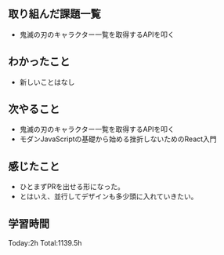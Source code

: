 ## 取り組んだ課題一覧

- 鬼滅の刃のキャラクター一覧を取得するAPIを叩く

## わかったこと

- 新しいことはなし
 
## 次やること

- 鬼滅の刃のキャラクター一覧を取得するAPIを叩く
- モダンJavaScriptの基礎から始める挫折しないためのReact入門

## 感じたこと

- ひとまずPRを出せる形になった。
- とはいえ、並行してデザインも多少頭に入れていきたい。
 
## 学習時間

Today:2h
Total:1139.5h
